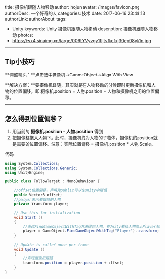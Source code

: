 title: 摄像机跟随人物移动
author: hojun
avatar: /images/favicon.png
authorDesc: 一个好奇的人
categories: 技术
date: 2017-06-16 23:48:13
authorLink:
authorAbout:
tags:
 - Unity
keywords: Unity 摄像机跟随人物移动
description: 摄像机跟随人物移动
photos:
 - https://wx4.sinaimg.cn/large/006bYVyvgy1fljtvfkcfxj30ep08yk1n.jpg
---

## **Tip小技巧**

**调整镜头：**点击选中摄像机->GanmeObject->Align With View

**解决方案：**要摄像机跟随，其实就是在人物移动的时候即时更新摄像机和人物的位置偏移。即:摄像机.position = 人物.position + 人物和摄像机之间的位置偏移。

----------


## **怎么得到位置偏移？**

 1. 用当前的 **摄像机.position - 人物.position** 得到
 2. 把摄像机拖入人物下。此时，摄像机的为人物的子物体，摄像机的position就是需要的位置偏移。注意：实际位置偏移 = 摄像机.position * 人物.Scale。

代码
```cs
using System.Collections;
using System.Collections.Generic;
using UnityEngine;

public class FollowTarget : MonoBehaviour {

    //offset位置偏移，声明为public可以在unity中赋值
    public Vector3 offset;
    //palyer表示要跟随的人物
    private Transform player;

	// Use this for initialization
	void Start ()
    {
        //通过FindGameObjectWithTag方法得到人物。在Unity要给人物加上Player标签（Tag）
        player = GameObject.FindGameObjectWithTag("Player").transform;
	}
	
	// Update is called once per frame
	void Update ()
    {
        //实现摄像机跟随
        transform.position = player.position + offset;
	}
}
```